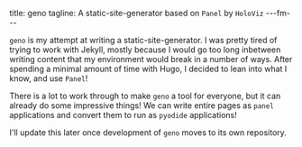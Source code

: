 title: geno
tagline: A static-site-generator based on `Panel` by `HoloViz`
---fm---

`geno` is my attempt at writing a static-site-generator. I was pretty tired of trying to work with Jekyll, mostly because I would go too long inbetween writing content that my environment would break in a number of ways. After spending a minimal amount of time with Hugo, I decided to lean into what I know, and use `Panel`!

There is a lot to work through to make `geno` a tool for everyone, but it can already do some impressive things! We can write entire pages as `panel` applications and convert them to run as `pyodide` applications!

I'll update this later once development of `geno` moves to its own repository.
